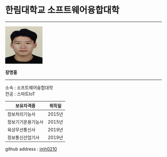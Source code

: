 # 한림대학교 소프트웨어융합대학
---
<img src = 증명사진.jpg height = 120 width = 120>

**장명홍**

---

소속 : 소프트웨어융합대학   
전공 : 스마트IoT  

|보유자격증|취득일|
|---|---|
|정보처리기능사|2015년|
|정보기기운용기능사|2015년|
|육상무선통신사|2019년|
|정보통신산업기사|2019년|

github address : [jmh0210][github]

[github]:http://github.com/jmh0210
